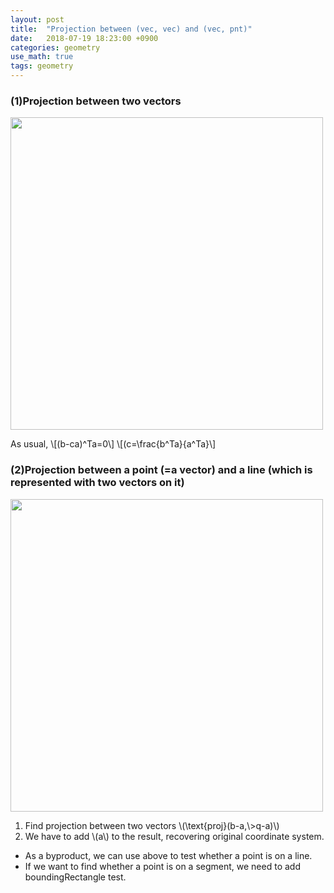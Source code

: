 ```yaml
---
layout: post
title:  "Projection between (vec, vec) and (vec, pnt)"
date:   2018-07-19 18:23:00 +0900
categories: geometry
use_math: true
tags: geometry
---
```


### (1)Projection between two vectors

<img src="{{ site.url }}/images/math/geometry/proj-vec.png" class="center" style="width:500px"/>

As usual,
\\[(b-ca)^Ta=0\\]
\\[(c=\frac\{b^Ta\}\{a^Ta\}\\]

### (2)Projection between a point (=a vector) and a line (which is represented with two vectors on it)

<img src="{{ site.url }}/images/math/geometry/proj-pnt.png" class="center" style="width:500px"/>

1. Find projection between two vectors \\(\text\{proj\}(b-a,\\>q-a)\\)  
2. We have to add \\(a\\) to the result, recovering original coordinate system.

* As a byproduct, we can use above to test whether a point is on a line.
* If we want to find whether a point is on a segment, we need to add boundingRectangle test.